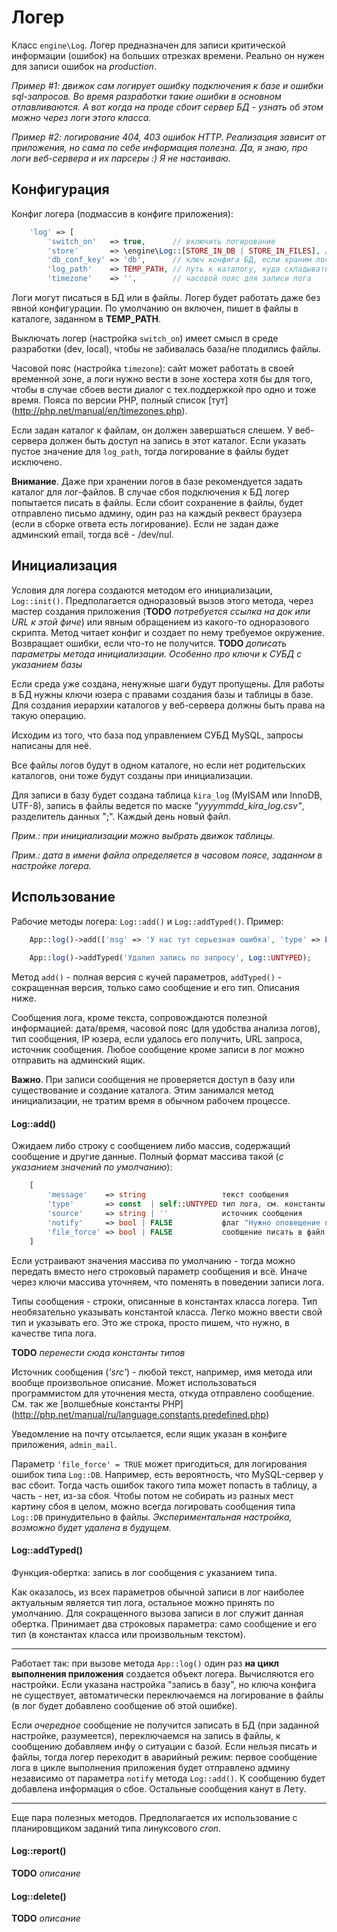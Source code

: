 # Логер

Класс `engine\Log`. Логер предназначен для записи критической информации (ошибок) на больших отрезках времени. Реально он нужен для записи ошибок на *production*. 

*Пример #1: движок сам логирует ошибку подключения к базе и ошибки sql-запросов. Во время разработки такие ошибки в основном отлавливаются. А вот когда на проде сбоит сервер БД - узнать об этом можно через логи этого класса.*

*Пример #2: логирование 404, 403 ошибок HTTP. Реализация зависит от приложения, но сама по себе информация полезна. Да, я знаю, про логи веб-сервера и их парсеры :) Я не настаиваю.*

## Конфигурация

Конфиг логера (подмассив в конфиге приложения):
```PHP
    'log' => [
        'switch_on'   => true,      // включить логирование
        'store'       => \engine\Log::[STORE_IN_DB | STORE_IN_FILES], // тип хранителя логов
        'db_conf_key' => 'db',      // ключ конфига БД, если храним логи в базе
        'log_path'    => TEMP_PATH, // путь к каталогу, куда складывать файлы логов, если храним в файлах
        'timezone'    => '',        // часовой пояс для записи лога
```
 
Логи могут писаться в БД или в файлы. Логер будет работать даже без явной конфигурации. По умолчанию он включен, пишет в файлы в каталоге, заданном в **TEMP_PATH**.

Выключать логер (настройка `switch_on`) имеет смысл в среде разработки (dev, local), чтобы не забивалась база/не плодились файлы.

Часовой пояс (настройка `timezone`): сайт может работать в своей временной зоне, а логи нужно вести в зоне хостера хотя бы для того, чтобы в случае сбоев вести диалог с тех.поддержкой про одно и тоже время. Пояса по версии PHP, полный cписок [тут] (http://php.net/manual/en/timezones.php).

Если задан каталог к файлам, он должен завершаться слешем. У веб-сервера должен быть доступ на запись в этот каталог. Если указать пустое значение для `log_path`, тогда логирование в файлы будет исключено.

**Внимание**. Даже при хранении логов в базе рекомендуется задать каталог для лог-файлов. В случае сбоя подключения к БД логер попытается писать в файлы. Если сбоит сохранение в файлы, будет отправлено письмо админу, один раз на каждый реквест браузера (если в сборке ответа есть логирование). Если не задан даже админский email, тогда всё - /dev/nul.

## Инициализация

Условия для логера создаются методом его инициализации, `Log::init()`. Предполагается одноразовый вызов этого метода, через мастер создания приложения (**TODO** *потребуется ссылка на док или URL к этой фиче*) или явным обращением из какого-то одноразового скрипта. Метод читает конфиг и создает по нему требуемое окружение. Возвращает ошибки, если что-то не получится.
**TODO** *дописать параметры метода инициализации. Особенно про ключи к СУБД с указанием базы*

Если среда уже создана, ненужные шаги будут пропущены. Для работы в БД нужны ключи юзера с правами создания базы и таблицы в базе. Для создания иерархии каталогов у веб-сервера должны быть права на такую операцию.

Исходим из того, что база под управлением СУБД MySQL, запросы написаны для неё.

Все файлы логов будут в одном каталоге, но если нет родительских каталогов, они тоже будут созданы при инициализации.

Для записи в базу будет создана таблица `kira_log` (MyISAM или InnoDB, UTF-8), запись в файлы ведется по маске *"yyyymmdd_kira_log.csv"*, разделитель данных ";". Каждый день новый файл.

*Прим.: при инициализации можно выбрать движок таблицы.*

*Прим.: дата в имени файла определяется в часовом поясе, заданном в настройке логера.*

## Использование 

Рабочие методы логера: `Log::add()` и `Log::addTyped()`. Пример:

```PHP
    App::log()->add(['msg' => 'У нас тут серьезная ошибка', 'type' => Log::EXCEPTION, 'notify' => true]);
    
    App::log()->addTyped('Удалил запись по запросу', Log::UNTYPED);
```

Метод `add()` - полная версия с кучей параметров, `addTyped()` - сокращенная версия, только само сообщение и его тип. Описания ниже.
 
Сообщения лога, кроме текста, сопровождаются полезной информацией: дата/время, часовой пояс (для удобства анализа логов), тип сообщения, IP юзера, если удалось его получить, URL запроса, источник сообщения. Любое сообщение кроме записи в лог можно отправить на админский ящик.

**Важно**. При записи сообщения не проверяется доступ в базу или существование и создание каталога. Этим занимался метод инициализации, не тратим время в обычном рабочем процессе. 

#### Log::add()

Ожидаем либо строку с сообщением либо массив, содержащий сообщение и другие данные. Полный формат массива такой (*с указанием значений по умолчанию*):

```PHP
    [
        'message'    => string                 текст сообщения
        'type'       => const  | self::UNTYPED тип лога, см. константы этого класса
        'source'     => string | ''            источник сообщения
        'notify'     => bool | FALSE           флаг "Нужно оповещение по почте"
        'file_force' => bool | FALSE           сообщение писать в файл, независимо от настройки.
    ]
```


Если устраивают значения массива по умолчанию - тогда можно передать вместо него строковый параметр сообщения и всё. Иначе через ключи массива уточняем, что поменять в поведении записи лога.

Типы сообщения - строки, описанные в константах класса логера. Тип необязательно указывать константой класса. Легко можно ввести свой тип и указывать его. Это же строка, просто пишем, что нужно, в качестве типа лога.

**TODO** *перенести сюда константы типов*

Источник сообщения (*'src'*) - любой текст, например, имя метода или вообще произвольное описание. Может использоваться программистом для уточнения места, откуда отправлено сообщение. См. так же [волшебные константы PHP] (http://php.net/manual/ru/language.constants.predefined.php)

Уведомление на почту отсылается, если ящик указан в конфиге приложения, `admin_mail`.

Параметр `'file_force' = TRUE` может пригодиться, для логирования ошибок типа `Log::DB`. Например, есть вероятность, что MySQL-сервер у вас сбоит. Тогда часть ошибок такого типа может попасть в таблицу, а часть - нет, из-за сбоя. Чтобы потом не собирать из разных мест картину сбоя в целом, можно всегда логировать сообщения типа `Log::DB` принудительно в файлы. *Экспериментальная настройка, возможно будет удалена в будущем.*

#### Log::addTyped()

Функция-обертка: запись в лог сообщения с указанием типа.

Как оказалось, из всех параметров обычной записи в лог наиболее актуальным является тип лога, остальное можно принять по умолчанию. Для сокращенного вызова записи в лог служит данная обертка. Принимает два строковых параметра: само сообщение и его тип (в константах класса или произвольным текстом).

---

Работает так: при вызове метода `App::log()` один раз **на цикл выполнения приложения** создается объект логера. Вычисляются его настройки. Если указана настройка "запись в базу", но ключа конфига не существует, автоматически переключаемся на логирование в файлы (в лог будет добавлено сообщение об этой ошибке).
 
Если *очередное* сообщение не получится записать в БД (при заданной настройке, разумеется), переключаемся на запись в файлы, к сообщению добавляем инфу о ситуации с базой. Если нельзя писать и файлы, тогда логер переходит в аварийный режим: первое сообщение лога в цикле выполнения приложения будет отправлено админу независимо от параметра `notify` метода `Log::add()`. К сообщению будет добавлена информация о сбое. Остальные сообщения канут в Лету.

---

Еще пара полезных методов. Предполагается их использование с планировщиком заданий типа линуксового *cron*. 

#### Log::report()

**TODO** *описание*

#### Log::delete()

**TODO** *описание*
